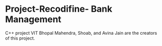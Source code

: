 # Project-Recodifine- Bank Management
C++ project VIT Bhopal
Mahendra, Shoab, and Avina Jain are the creators of this project.
